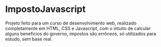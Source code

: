 # ImpostoJavascript
Projeto feito para um curso de desenvolvimento web, realizado completamente em HTML, CSS e Javascript, com o intuito de calcular alguns beneficios do governo, impostos são errôneos, só utilizados para estudo, sem base real.
